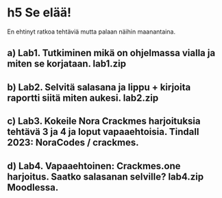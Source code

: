 # h5 Se elää!

En ehtinyt ratkoa tehtäviä mutta palaan näihin maanantaina.

## a) Lab1. Tutkiminen mikä on ohjelmassa vialla ja miten se korjataan. lab1.zip

## b) Lab2. Selvitä salasana ja lippu + kirjoita raportti siitä miten aukesi. lab2.zip

## c) Lab3. Kokeile Nora Crackmes harjoituksia tehtävä 3 ja 4 ja loput vapaaehtoisia. Tindall 2023: NoraCodes / crackmes.

## d) Lab4. Vapaaehtoinen: Crackmes.one harjoitus. Saatko salasanan selville? lab4.zip Moodlessa.
